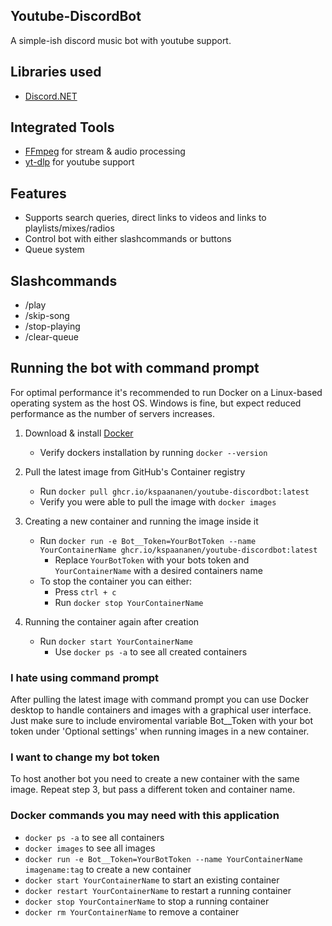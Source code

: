 ## Youtube-DiscordBot
A simple-ish discord music bot with youtube support.

## Libraries used
- [Discord.NET](https://github.com/discord-net/Discord.Net)

## Integrated Tools
- [FFmpeg](https://github.com/FFmpeg/FFmpeg) for stream & audio processing
- [yt-dlp](https://github.com/yt-dlp/yt-dlp) for youtube support

## Features
- Supports search queries, direct links to videos and links to playlists/mixes/radios
- Control bot with either slashcommands or buttons
- Queue system

## Slashcommands
- /play
- /skip-song
- /stop-playing
- /clear-queue

## Running the bot with command prompt
For optimal performance it's recommended to run Docker on a Linux-based operating system as the host OS. Windows is fine, but expect reduced performance as the number of servers increases.

1. Download & install [Docker](https://www.docker.com/)
   - Verify dockers installation by running `docker --version`

3. Pull the latest image from GitHub's Container registry
   - Run `docker pull ghcr.io/kspaananen/youtube-discordbot:latest`
   - Verify you were able to pull the image with `docker images`

4. Creating a new container and running the image inside it
   - Run `docker run -e Bot__Token=YourBotToken --name YourContainerName ghcr.io/kspaananen/youtube-discordbot:latest`
     - Replace `YourBotToken` with your bots token and `YourContainerName` with a desired containers name
   - To stop the container you can either:
     - Press `ctrl + c`
     - Run `docker stop YourContainerName`

5. Running the container again after creation
   - Run `docker start YourContainerName`
     - Use `docker ps -a` to see all created containers

### I hate using command prompt
After pulling the latest image with command prompt you can use Docker desktop to handle containers and images with a graphical user interface. Just make sure to include enviromental variable Bot__Token with your bot token under 'Optional settings' when running images in a new container.

### I want to change my bot token
To host another bot you need to create a new container with the same image. Repeat step 3, but pass a different token and container name.

### Docker commands you may need with this application
- `docker ps -a` to see all containers
- `docker images` to see all images
- `docker run -e Bot__Token=YourBotToken --name YourContainerName imagename:tag` to create a new container
- `docker start YourContainerName` to start an existing container
- `docker restart YourContainerName` to restart a running container
- `docker stop YourContainerName` to stop a running container
- `docker rm YourContainerName` to remove a container
